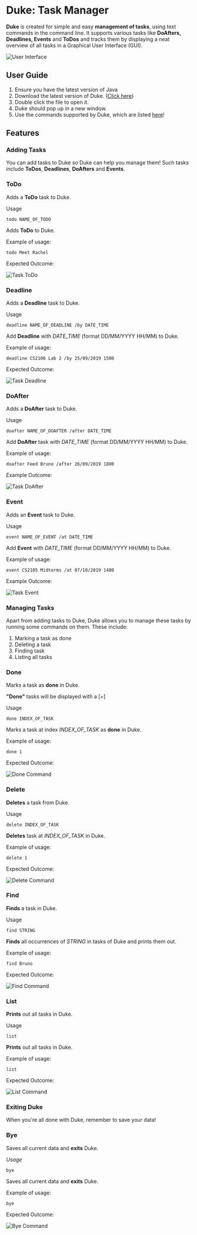 # Duke: Task Manager
**Duke** is created for simple and easy **management of tasks**, using text commands in the command line. It supports various tasks like **DoAfters, Deadlines, Events** and **ToDos** and tracks them by displaying a neat overview of all tasks in a Graphical User Interface (GUI).

![User Interface](https://raw.githubusercontent.com/jeunhoe/duke/master/docs/images/userInterface.png)

## User Guide

1. Ensure you have the latest version of Java
2. Download the latest version of Duke. ([Click here](https://github.com/jeunhoe/duke/releases/download/v1.0/duke-1.0.jar))
3. Double click the file to open it.
4. Duke should pop up in a new window.
5. Use the commands supported by Duke, which are listed [here](https://jeunhoe.github.io/duke/#features)!

## Features

### Adding Tasks
You can add tasks to Duke so Duke can help you manage them! Such tasks include **ToDos**, **Deadlines**, **DoAfters** and
 **Events**.

### **ToDo**
Adds a **ToDo** task to Duke.

Usage

`todo NAME_OF_TODO`

Adds **ToDo** to Duke.

Example of usage:

`todo Meet Rachel`

Expected Outcome:

![Task ToDo](https://raw.githubusercontent.com/jeunhoe/duke/master/docs/images/taskToDo.png)

### **Deadline**
Adds a **Deadline** task to Duke.

Usage

`deadline NAME_OF_DEADLINE /by DATE_TIME`

Add **Deadline** with *DATE_TIME* (format DD/MM/YYYY HH/MM) to Duke.

Example of usage:

`deadline CS2106 Lab 2 /by 25/09/2019 1500`

Expected Outcome:

![Task Deadline](https://raw.githubusercontent.com/jeunhoe/duke/master/docs/images/taskDeadline.png)

### **DoAfter**
Adds a **DoAfter** task to Duke.

Usage

`doafter NAME_OF_DOAFTER /after DATE_TIME`

Add **DoAfter** task with *DATE_TIME* (format DD/MM/YYYY HH/MM) to Duke.

Example of usage:

`doafter Feed Bruno /after 26/09/2019 1800`

Example Outcome:

![Task DoAfter](https://raw.githubusercontent.com/jeunhoe/duke/master/docs/images/taskDoAfter.png)

### **Event**
Adds an **Event** task to Duke.

Usage

`event NAME_OF_EVENT /at DATE_TIME`

Add **Event** with *DATE_TIME* (format DD/MM/YYYY HH/MM) to Duke.

Example of usage:

`event CS2105 Midterms /at 07/10/2019 1400`

Example Outcome:

![Task Event](https://raw.githubusercontent.com/jeunhoe/duke/master/docs/images/taskEvent.png)

### Managing Tasks
Apart from adding tasks to Duke, Duke allows you to manage these tasks by running some commands on them. These include:
1. Marking a task as done
2. Deleting a task
3. Finding task
4. Listing all tasks

### **Done**
Marks a task as **done** in Duke.

**"Done"** tasks will be displayed with a [+]

Usage

`done INDEX_OF_TASK`

Marks a task at index *INDEX_OF_TASK* as **done** in Duke.

Example of usage:

`done 1`

Expected Outcome:

![Done Command](https://raw.githubusercontent.com/jeunhoe/duke/master/docs/images/doneCommand.png)

### **Delete**
**Deletes** a task from Duke.

Usage

`delete INDEX_OF_TASK`

**Deletes** task at *INDEX_OF_TASK* in Duke.

Example of usage:

`delete 1`

Expected Outcome:

![Delete Command](https://raw.githubusercontent.com/jeunhoe/duke/master/docs/images/deleteCommand.png)

### **Find**
**Finds** a task in Duke.

Usage

`find STRING`

**Finds** all occurrences of *STRING* in tasks of Duke and prints them out.

Example of usage:

`find Bruno`

Expected Outcome:

![Find Command](https://raw.githubusercontent.com/jeunhoe/duke/master/docs/images/findCommand.png)

### **List**
**Prints** out all tasks in Duke.

Usage

`list`

**Prints** out all tasks in Duke.

Example of usage:

`list`

Expected Outcome:

![List Command](https://raw.githubusercontent.com/jeunhoe/duke/master/docs/images/listCommand.png)

### Exiting Duke
When you're all done with Duke, remember to save your data!

### **Bye**
Saves all current data and **exits** Duke.

*Usage*

`bye`

Saves all current data and **exits** Duke.

Example of usage:

`bye`

Expected Outcome:

![Bye Command](https://raw.githubusercontent.com/jeunhoe/duke/master/docs/images/byeCommand.png)